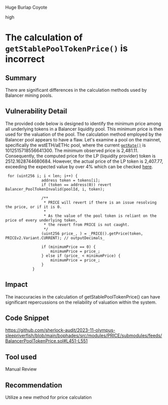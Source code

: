 Huge Burlap Coyote

high

# The calculation of `getStablePoolTokenPrice()` is incorrect

## Summary
There are significant differences in the calculation methods used by Balancer mining pools.

## Vulnerability Detail
The provided code below is designed to identify the minimum price among all underlying tokens in a Balancer liquidity pool. This minimum price is then used for the valuation of the pool. The calculation method employed by the Balancer pool appears to have a flaw. Let's examine a pool on the mainnet, specifically the wstETH/aETHc pool, where the current [`getRate()`](https://etherscan.io/address/0xdfe6e7e18f6cc65fa13c8d8966013d4fda74b6ba#readContract) is 1012515718556641300. The minimum observed price is 2,481.11. Consequently, the computed price for the LP (liquidity provider) token is 2512.1628744680684. However, the actual price of the LP token is 2,407.77, exceeding the expected value by over 4% which can be checked [here](https://app.apy.vision/pools/balancerv2_eth-wstETH-ankrETH-0xdfe6e7e18f6cc65fa13c8d8966013d4fda74b6ba).
```solidity
 for (uint256 i; i < len; i++) {
                address token = tokens[i];
                if (token == address(0)) revert Balancer_PoolTokenInvalid(poolId, i, token);

                /**
                 * PRICE will revert if there is an issue resolving the price, or if it is 0.
                 *
                 * As the value of the pool token is reliant on the price of every underlying token,
                 * the revert from PRICE is not caught.
                 */
                (uint256 price_, ) = _PRICE().getPrice(token, PRICEv2.Variant.CURRENT); // outputDecimals_

                if (minimumPrice == 0) {
                    minimumPrice = price_;
                } else if (price_ < minimumPrice) {
                    minimumPrice = price_;
                }
            }

```

## Impact
The inaccuracies in the calculation of getStablePoolTokenPrice() can have significant repercussions on the reliability of valuation within the system. 

## Code Snippet
https://github.com/sherlock-audit/2023-11-olympus-sleepriverfish/blob/main/bophades/src/modules/PRICE/submodules/feeds/BalancerPoolTokenPrice.sol#L451-L551

## Tool used

Manual Review

## Recommendation
Utilize a new method for price calculation